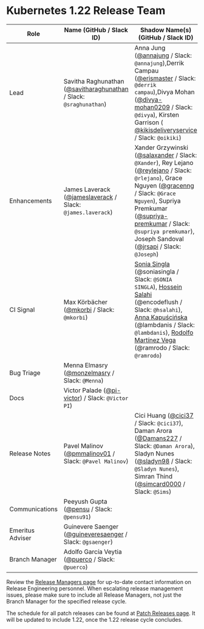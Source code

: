 # Kubernetes 1.22 Release Team

| **Role** | **Name** (**GitHub / Slack ID**) | **Shadow Name(s) (GitHub / Slack ID)** |
|----------|----------------------------------|----------------------------------------|
| Lead | Savitha Raghunathan ([@savitharaghunathan](https://github.com/savitharaghunathan) / Slack: `@sraghunathan`) | Anna Jung ([@annajung](https://github.com/annajung) / Slack: `@annajung`),Derrik Campau ([@erismaster](https://github.com/erismaster) / Slack: `@derrik campau`),Divya Mohan ([@divya-mohan0209](https://github.com/divya-mohan0209) / Slack: `@divya`), Kirsten Garrison ( [@kikisdeliveryservice](https://github.com/kikisdeliveryservice) / Slack: `@oikiki`) |
| Enhancements | James Laverack ([@jameslaverack](https://github.com/jameslaverack) / Slack: `@james.laverack`)| Xander Grzywinski ([@salaxander](https://github.com/salaxander) / Slack: `@Xander`), Rey Lejano ([@reylejano](https://github.com/reylejano) / Slack: `@rlejano`), Grace Nguyen ([@gracenng](https://github.com/gracenng) / Slack: `@Grace Nguyen`), Supriya Premkumar ([@supriya-premkumar](https://github.com/supriya-premkumar) / Slack: `@supriya premkumar`), Joseph Sandoval ([@jrsapi](https://github.com/jrsapi) / Slack: `@Joseph`) |
| CI Signal | Max Körbächer ([@mkorbi](https://github.com/mkorbi) / Slack: `@mkorbi`) | [Sonia Singla](https://github.com/soniasingla) (@soniasingla / Slack: `@SONIA SINGLA`), [Hossein Salahi](https://github.com/encodeflush) (@encodeflush / Slack: `@hsalahi`), [Anna Kapuścińska](https://github.com/lambdanis) (@lambdanis / Slack: `@lambdanis`), [Rodolfo Martínez Vega](https://github.com/ramrodo) (@ramrodo / Slack: `@ramrodo`) |
| Bug Triage | Menna Elmasry ([@monzelmasry](https://github.com/MonzElmasry) / Slack: `@Menna`) | |
| Docs | Victor Palade ([@pi-victor](https://github.com/pi-victor)) / Slack: `@Victor PI`) | |
| Release Notes | Pavel Malinov ([@pmmalinov01](https://github.com/pmmalinov01) / Slack: `@Pavel Malinov`) | Cici Huang ([@cici37](https://github.com/cici37) / Slack: `@cici37`), Daman Arora ([@Damans227](https://github.com/Damans227) / Slack: `@Daman Arora`), Sladyn Nunes ([@sladyn98](https://github.com/sladyn98) / Slack: `@Sladyn Nunes`), Simran Thind ([@simcard0000](https://github.com/simcard0000) / Slack: `@Sims`) |
| Communications | Peeyush Gupta ([@pensu](https://github.com/pensu) / Slack: `@pensu91`) | |
| Emeritus Adviser | Guinevere Saenger ([@guineveresaenger](https://github.com/guineveresaenger) / Slack: `@gsaenger`) | |
| Branch Manager | Adolfo García Veytia ([@puerco](https://github.com/puerco) / Slack: `@puerco`) | |

Review the [Release Managers page](/release-managers.md) for up-to-date contact information on Release Engineering personnel. When escalating release management issues, please make sure to include all Release Managers, not just the Branch Manager for the specified release cycle.

The schedule for all patch releases can be found at [Patch Releases page](/releases/patch-releases.md). It will be updated to include 1.22, once the 1.22 release cycle concludes.
